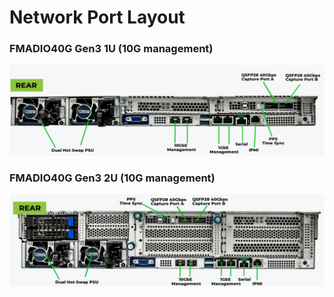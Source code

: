 # Network Port Layout

### FMADIO40G Gen3 1U \(10G management\)

![FMADIO40G Gen3 1U Port Layout](.gitbook/assets/image%20%2852%29.png)

### FMADIO40G Gen3 2U \(10G management\)

![FMADIO40G Gen3 2U Port Layout](.gitbook/assets/image%20%2853%29.png)



